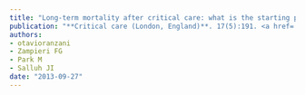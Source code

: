 ```yaml
---
title: "Long-term mortality after critical care: what is the starting point?"
publication: "**Critical care (London, England)**. 17(5):191. <a href='https://doi.org/10.1186/cc13024' target='_blank' rel='noopener noreferrer'>10.1186/cc13024</a>"
authors:
- otavioranzani
- Zampieri FG
- Park M
- Salluh JI
date: "2013-09-27"
---
```

